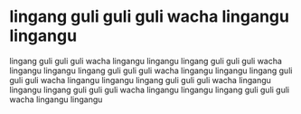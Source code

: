 # lingang guli guli guli wacha lingangu lingangu
lingang guli guli guli wacha lingangu lingangu lingang guli guli guli wacha lingangu lingangu lingang guli guli guli wacha lingangu lingangu lingang guli guli guli wacha lingangu lingangu lingang guli guli guli wacha lingangu lingangu lingang guli guli guli wacha lingangu lingangu
lingang guli guli guli wacha lingangu lingangu